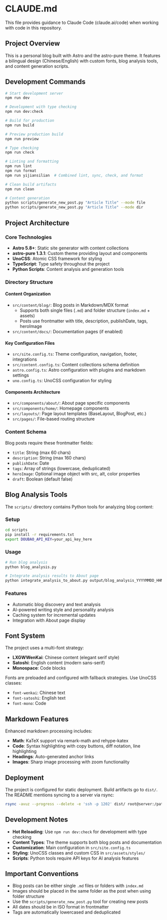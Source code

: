 # CLAUDE.md

This file provides guidance to Claude Code (claude.ai/code) when working with code in this repository.

## Project Overview

This is a personal blog built with Astro and the astro-pure theme. It features a bilingual design (Chinese/English) with custom fonts, blog analysis tools, and content generation scripts.

## Development Commands

```bash
# Start development server
npm run dev

# Development with type checking
npm run dev:check

# Build for production
npm run build

# Preview production build
npm run preview

# Type checking
npm run check

# Linting and formatting
npm run lint
npm run format
npm run yijiansilian  # Combined lint, sync, check, and format

# Clean build artifacts
npm run clean

# Content generation
python scripts/generate_new_post.py "Article Title" --mode file
python scripts/generate_new_post.py "Article Title" --mode dir
```

## Project Architecture

### Core Technologies
- **Astro 5.8+**: Static site generator with content collections
- **astro-pure 1.3.1**: Custom theme providing layout and components
- **UnoCSS**: Atomic CSS framework for styling
- **TypeScript**: Type safety throughout the project
- **Python Scripts**: Content analysis and generation tools

### Directory Structure

#### Content Organization
- `src/content/blog/`: Blog posts in Markdown/MDX format
  - Supports both single files (`.md`) and folder structure (`index.md` + assets)
  - Posts use frontmatter with title, description, publishDate, tags, heroImage
- `src/content/docs/`: Documentation pages (if enabled)

#### Key Configuration Files
- `src/site.config.ts`: Theme configuration, navigation, footer, integrations
- `src/content.config.ts`: Content collections schema definition
- `astro.config.ts`: Astro configuration with plugins and markdown settings
- `uno.config.ts`: UnoCSS configuration for styling

#### Components Architecture
- `src/components/about/`: About page specific components
- `src/components/home/`: Homepage components 
- `src/layouts/`: Page layout templates (BaseLayout, BlogPost, etc.)
- `src/pages/`: File-based routing structure

### Content Schema
Blog posts require these frontmatter fields:
- `title`: String (max 60 chars)
- `description`: String (max 160 chars)  
- `publishDate`: Date
- `tags`: Array of strings (lowercase, deduplicated)
- `heroImage`: Optional image object with src, alt, color properties
- `draft`: Boolean (default false)

## Blog Analysis Tools

The `scripts/` directory contains Python tools for analyzing blog content:

### Setup
```bash
cd scripts
pip install -r requirements.txt
export DOUBAO_API_KEY=your_api_key_here
```

### Usage
```bash
# Run blog analysis
python blog_analysis.py

# Integrate analysis results to About page
python integrate_analysis_to_about.py output/blog_analysis_YYYYMMDD_HHMMSS.json
```

### Features
- Automatic blog discovery and text analysis
- AI-powered writing style and personality analysis  
- Caching system for incremental updates
- Integration with About page display

## Font System

The project uses a multi-font strategy:
- **LXGWWenKai**: Chinese content (elegant serif style)
- **Satoshi**: English content (modern sans-serif)
- **Monospace**: Code blocks

Fonts are preloaded and configured with fallback strategies. Use UnoCSS classes:
- `font-wenkai`: Chinese text
- `font-satoshi`: English text  
- `font-mono`: Code

## Markdown Features

Enhanced markdown processing includes:
- **Math**: KaTeX support via remark-math and rehype-katex
- **Code**: Syntax highlighting with copy buttons, diff notation, line highlighting
- **Headings**: Auto-generated anchor links
- **Images**: Sharp image processing with zoom functionality

## Deployment

The project is configured for static deployment. Build artifacts go to `dist/`. The README mentions syncing to a server via rsync:

```bash
rsync -avuz --progress --delete -e 'ssh -p 1202' dist/ root@server:/path/to/web/root
```

## Development Notes

- **Hot Reloading**: Use `npm run dev:check` for development with type checking
- **Content Types**: The theme supports both blog posts and documentation
- **Customization**: Main configuration in `src/site.config.ts`
- **Styling**: UnoCSS classes and custom CSS in `src/assets/styles/`
- **Scripts**: Python tools require API keys for AI analysis features

## Important Conventions

- Blog posts can be either single `.md` files or folders with `index.md`
- Images should be placed in the same folder as the post when using folder structure
- Use the `scripts/generate_new_post.py` tool for creating new posts
- All dates should be in ISO format in frontmatter
- Tags are automatically lowercased and deduplicated